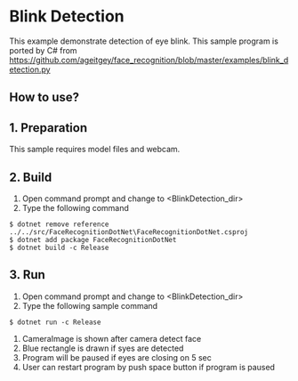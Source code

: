 ﻿# Blink Detection

This example demonstrate detection of eye blink.
This sample program is ported by C# from https://github.com/ageitgey/face_recognition/blob/master/examples/blink_detection.py

## How to use?

## 1. Preparation

This sample requires model files and webcam.

## 2. Build

1. Open command prompt and change to &lt;BlinkDetection_dir&gt;
1. Type the following command
````
$ dotnet remove reference ../../src/FaceRecognitionDotNet\FaceRecognitionDotNet.csproj
$ dotnet add package FaceRecognitionDotNet
$ dotnet build -c Release
````

## 3. Run

1. Open command prompt and change to &lt;BlinkDetection_dir&gt;
1. Type the following sample command
````
$ dotnet run -c Release
````
1. CameraImage is shown after camera detect face
1. Blue rectangle is drawn if syes are detected
1. Program will be paused if eyes are closing on 5 sec
1. User can restart program by push space button if program is paused
